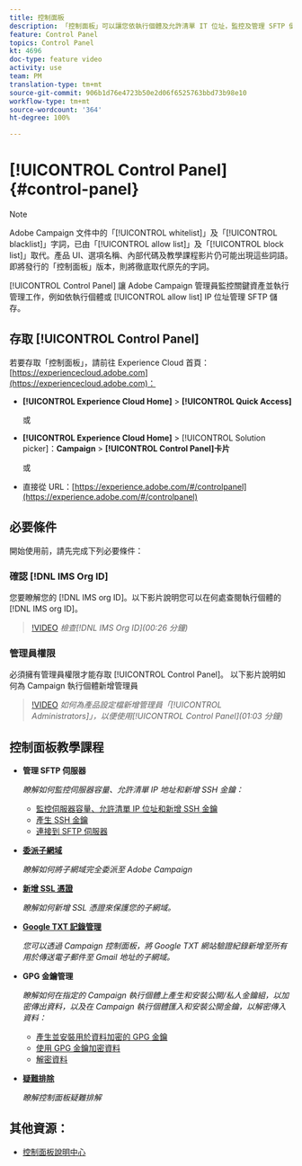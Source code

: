 ```yaml
---
title: 控制面板
description: 「控制面板」可以讓您依執行個體及允許清單 IT 位址，監控及管理 SFTP 儲存。
feature: Control Panel
topics: Control Panel
kt: 4696
doc-type: feature video
activity: use
team: PM
translation-type: tm+mt
source-git-commit: 906b1d76e4723b50e2d06f6525763bbd73b98e10
workflow-type: tm+mt
source-wordcount: '364'
ht-degree: 100%

---
```



# [!UICONTROL Control Panel] {#control-panel}

>[!NOTE]
>
>Adobe Campaign 文件中的「[!UICONTROL whitelist]」及「[!UICONTROL blacklist]」字詞，已由「[!UICONTROL allow list]」及「[!UICONTROL block list]」取代。產品 UI、選項名稱、內部代碼及教學課程影片仍可能出現這些詞語。即將發行的「控制面板」版本，則將徹底取代原先的字詞。

[!UICONTROL Control Panel] 讓 Adobe Campaign 管理員監控關鍵資產並執行管理工作，例如依執行個體或 [!UICONTROL allow list] IP 位址管理 SFTP 儲存。

## 存取 [!UICONTROL Control Panel]

若要存取「控制面板」，請前往 Experience Cloud 首頁：[https://experiencecloud.adobe.com](https://experiencecloud.adobe.com)：

* **[!UICONTROL Experience Cloud Home]** > **[!UICONTROL Quick Access]**

   或
* **[!UICONTROL Experience Cloud Home]**  > [!UICONTROL Solution picker]：**Campaign** > **[!UICONTROL Control Panel]卡片&#x200B;**

   或

* 直接從 URL：[https://experience.adobe.com/#/controlpanel](https://experience.adobe.com/#/controlpanel)

## 必要條件

開始使用前，請先完成下列必要條件：

### 確認 [!DNL IMS Org ID]

您要瞭解您的 [!DNL IMS org ID]。以下影片說明您可以在何處查閱執行個體的 [!DNL IMS org ID]。

>[!VIDEO](https://video.tv.adobe.com/v/27183?quality=12)
*檢查[!DNL IMS Org ID](00:26 分鐘)*

### 管理員權限

必須擁有管理員權限才能存取 [!UICONTROL Control Panel]。
以下影片說明如何為 Campaign 執行個體新增管理員

>[!VIDEO](https://video.tv.adobe.com/v/27147?quality=12)
*如何為產品設定檔新增管理員「[!UICONTROL Administrators]」，以便使用[!UICONTROL Control Panel](01:03 分鐘)*

## 控制面板教學課程

* **管理 SFTP 伺服器**

   *瞭解如何監控伺服器容量、允許清單 IP 地址和新增 SSH 金鑰：*

   * [監控伺服器容量、允許清單 IP 位址和新增 SSH 金鑰](/help/administrating/control-panel/monitoring-server-capacity-allow-listing-adding-ssh-key.md)
   * [產生 SSH 金鑰](/help/administrating/control-panel/generate-ssh-key.md)
   * [連接到 SFTP 伺服器](/help/administrating/control-panel/connect-to-sftp-server.md)
* **[委派子網域](/help/administrating/control-panel/subdomain-delegation.md)**

   *瞭解如何將子網域完全委派至 Adobe Campaign*
* **[新增 SSL 憑證](/help/administrating/control-panel/adding-ssl-certificates.md)**

   *瞭解如何新增 SSL 憑證來保護您的子網域。*

* **[Google TXT 記錄管理](/help/administrating/control-panel/google-txt-record-management.md)**

   *您可以透過 Campaign 控制面板，將 Google TXT 網站驗證紀錄新增至所有用於傳送電子郵件至 Gmail 地址的子網域。*

* **GPG 金鑰管理**

   *瞭解如何在指定的 Campaign 執行個體上產生和安裝公開/私人金鑰組，以加密傳出資料，以及在 Campaign 執行個體匯入和安裝公開金鑰，以解密傳入資料：*

   * [產生並安裝用於資料加密的 GPG 金鑰](./gpg-key-management/generating-and-installing-gpg-keys-for-data-encryption.md)
   * [使用 GPG 金鑰加密資料](./gpg-key-management/using-a-gpg-key-to-encrypt-data.md)
   * [解密資料](./gpg-key-management/decrypting-data.md)

* **[疑難排除](/help/administrating/control-panel/trouble-shooting.md)**

   *瞭解控制面板疑難排解*

## 其他資源：

* [控制面板說明中心](https://docs.adobe.com/content/help/zh-Hant/control-panel/using/control-panel-home.html)

